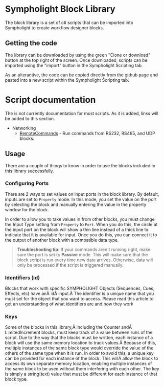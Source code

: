# Sympholight Block Library
The block library is a set of c# scripts that can be imported into Sympholight to create workflow designer blocks. 


## Getting the code
The library can be downloaded by using the green "Clone or download" button at the top right of the screen. Once downloaded, scripts can be imported using the "import" button in the Sympholight Scripting tab. 

As an alterantive, the code can be copied directly from the github page and pasted into a new script within the Sympholight Scripting tab. 

# Script documentation
The is not currently documentation for most scripts. As it is added, links will be added to this section.

* Networking
  * [RemoteCommands](docs/RemoteCommands.md) - Run commands from RS232, RS485, and UDP blocks. 


## Usage
There are a couple of things to know in order to use the blocks included in this library successfully. 

### Configuring Ports ###

There are 2 ways to set values on input ports in the block library. By default, inputs are set to `Property` mode. In this mode, you set the value on the port by selecting the block and manually entering the value in the property window for the block. 

In order to allow you to take values in from other blocks, you must change the Input Type setting from `Property` to `Port`. When you do this, the circle at the input port on the block will show a thin line instead of a thick line to indicate that it is available for input. Once you do this, you can connect it to the output of another block with a compatible data type.

> **Troubleshooting tip**: If your commands aren't running right, make sure the port is set to **Passive** mode. This will make sure that the block script is run every time new data arrives. Otherwise, data will only be processed if the script is triggered manually. 

### Identifiers (id)
Blocks that work with specific SYMPHOLIGHT Objects (Sequences, Cues, Effects, etc) have anÂ idÂ input.Â The identifier is a unique name that you must set for the object that you want to access. Please read this article to get an understanding of what identifiers are and how they work

 
### Keys
Some of the blocks in this library,Â including the Counter andÂ LimitedIncrement blocks, must keep track of a value between runs of the script. Due to the way that the blocks must be written, each instance of a block will use the same memory location to track values.Â Because of this, multiple instances of the same block type would override the value of the others of the same type when it is run. In order to avoid this, a unique key can be provided for each instance of the block. This willÂ allow the block to access its own separate memory location, enabling multiple instances of the same block to be used without them interfering with each other. The key is simply a string(text) value that must be different for each instance of that block type. 

